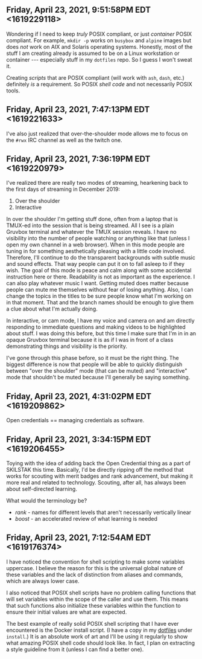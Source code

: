 ## Friday, April 23, 2021, 9:51:58PM EDT <1619229118>

Wondering if I need to keep *truly* POSIX compliant, or just *container*
POSIX compliant. For example, `mkdir -p` works on `busybox` and `alpine`
images but does *not* work on AIX and Solaris operating systems.
Honestly, most of the stuff I am creating already is assumed to be on a
Linux workstation or container --- especially stuff in my `dotfiles`
repo. So I guess I won't sweat it. 

Creating *scripts* that are POSIX compliant (will work with `ash`,
`dash`, etc.) definitely *is* a requirement. So POSIX *shell code* and
not necessarily POSIX tools.

## Friday, April 23, 2021, 7:47:13PM EDT <1619221633>

I've also just realized that over-the-shoulder mode allows me to focus
on the `#rwx` IRC channel as well as the twitch one.

## Friday, April 23, 2021, 7:36:19PM EDT <1619220979>

I've realized there are really two modes of streaming, hearkening back
to the first days of streaming in December 2019:

1. Over the shoulder
1. Interactive

In over the shoulder I'm getting stuff done, often from a laptop that is
TMUX-ed into the session that is being streamed. All I see is a plain
Gruvbox terminal and whatever the TMUX session reveals. I have no
visibility into the number of people watching or anything like that
(unless I open my own channel in a web browser). When in this mode
people are tuning in for something aesthetically pleasing with a little
code involved. Therefore, I'll continue to do the transparent
backgrounds with subtle music and sound effects. That way people can put
it on to fall asleep to if they wish. The goal of this mode is peace and
calm along with some accidental instruction here or there. Readability
is not as important as the experience. I can also play whatever music I
want. Getting muted does matter because people can mute me themselves
without fear of losing anything. Also, I can change the topics in the
titles to be sure people know what I'm working on in that moment. That
and the branch names should be enough to give them a clue about what I'm
actually doing.

In interactive, or cam mode, I have my voice and camera on and am
directly responding to immediate questions and making videos to be
highlighted about stuff. I was doing this before, but this time I make
sure that I'm in in an opaque Gruvbox terminal because it is as if I was
in front of a class demonstrating things and visibility is the priority.

I've gone through this phase before, so it must be the right thing. The
biggest difference is now that people will be able to quickly
distinguish between "over the shoulder" mode (that can be muted) and
"interactive" mode that shouldn't be muted because I'll generally be
saying something.

## Friday, April 23, 2021, 4:31:02PM EDT <1619209862>

Open credentials == managing credentials as software.

## Friday, April 23, 2021, 3:34:15PM EDT <1619206455>

Toying with the idea of adding back the Open Credential thing as a part
of SKILSTAK this time. Basically, I'd be directly ripping off the method
that works for scouting with merit badges and rank advancement, but
making it more real and related to technology. Scouting, after all, has
always been about self-directed learning.

What would the terminology be?

* *rank* - names for different levels that aren't necessarily
         vertically linear
* *boost* - an accelerated review of what learning is needed 

## Friday, April 23, 2021, 7:12:54AM EDT <1619176374>

I have noticed the convention for shell scripting to make some
variables uppercase. I believe the reason for this is the universal
global nature of these variables and the lack of distinction from
aliases and commands, which are always lower case.

I also noticed that POSIX shell scripts have no problem calling
functions that will set variables within the scope of the caller and use
them. This means that such functions also initialize these variables
within the function to ensure their initial values are what are
expected.

The best example of really solid POSIX shell scripting that I have ever
encountered is the Docker install script. (I have a copy in my [dotfiles]
under `install`.) It is an absolute work of art and I'll be using it
regularly to show what amazing POSIX shell code should look like. In
fact, I plan on extracting a style guideline from it (unless I can find
a better one).

[dotfiles]: <https://github.com/rwxrob/dotfiles>

